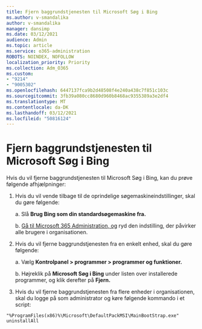 ```yaml
---
title: Fjern baggrundstjenesten til Microsoft Søg i Bing
ms.author: v-smandalika
author: v-smandalika
manager: dansimp
ms.date: 03/12/2021
audience: Admin
ms.topic: article
ms.service: o365-administration
ROBOTS: NOINDEX, NOFOLLOW
localization_priority: Priority
ms.collection: Adm_O365
ms.custom:
- "9214"
- "9005302"
ms.openlocfilehash: 6447137fca9b2d48508f4e240a438c7f851c103c
ms.sourcegitcommit: 3fb39a080cc8680d960b8468ac9355389a3e2df4
ms.translationtype: MT
ms.contentlocale: da-DK
ms.lasthandoff: 03/12/2021
ms.locfileid: "50816124"
---
```

# <a name="remove-the-background-service-for-microsoft-search-in-bing"></a>Fjern baggrundstjenesten til Microsoft Søg i Bing

Hvis du vil fjerne baggrundstjenesten til Microsoft Søg i Bing, kan du prøve følgende afhjælpninger:

1. Hvis du vil vende tilbage til de oprindelige søgemaskineindstillinger, skal du gøre følgende:

    a. Slå **Brug Bing som din [](https://docs.microsoft.com/deployoffice/microsoft-search-bing#change-whether-bing-is-the-default-search-engine-for-google-chrome) standardsøgemaskine fra.**

    b. [Gå til Microsoft 365 Administration, og](https://docs.microsoft.com/deployoffice/microsoft-search-bing#configure-the-setting-in-the-microsoft-365-admin-center-to-allow-the-extension-to-be-installed) ryd den indstilling, der påvirker alle brugere i organisationen.

2. Hvis du vil fjerne baggrundstjenesten fra en enkelt enhed, skal du gøre følgende:

    a. Vælg **Kontrolpanel > programmer > programmer og funktioner.**

    b. Højreklik på **Microsoft Søg i Bing** under listen over installerede programmer, og klik derefter på **Fjern.**

3. Hvis du vil fjerne baggrundstjenesten fra flere enheder i organisationen, skal du logge på som administrator og køre følgende kommando i et script: 

`"%ProgramFiles(x86)%\Microsoft\DefaultPackMSI\MainBootStrap.exe" uninstallAll`
